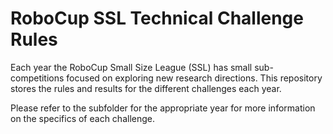 # RoboCup SSL Technical Challenge Rules

Each year the RoboCup Small Size League (SSL) has small
sub-competitions focused on exploring new research directions. This
repository stores the rules and results for the different challenges
each year.

Please refer to the subfolder for the appropriate year for more
information on the specifics of each challenge.
